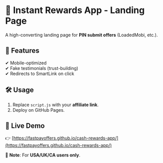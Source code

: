 # 🚀 Instant Rewards App - Landing Page  

A high-converting landing page for **PIN submit offers** (LoadedMobi, etc.).  

## 🌟 Features  
✔ Mobile-optimized  
✔ Fake testimonials (trust-building)  
✔ Redirects to SmartLink on click  

## 🛠 Usage  
1. Replace `script.js` with your **affiliate link**.  
2. Deploy on GitHub Pages.  

## 🔗 Live Demo  
👉 [https://fastpayoffers.github.io/cash-rewards-app/](https://fastpayoffers.github.io/cash-rewards-app/)  

📌 **Note**: For **USA/UK/CA users only**.  
